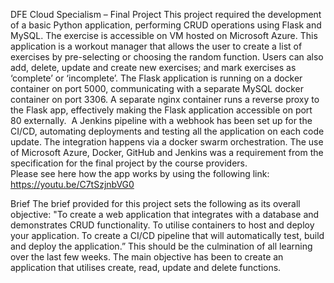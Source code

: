 DFE Cloud Specialism – Final Project
This project required the development of a basic Python application, performing CRUD operations using Flask and MySQL.
The exercise is accessible on VM hosted on Microsoft Azure.
This application is a workout manager that allows the user to create a list of exercises by pre-selecting or choosing the random function. Users can also add, delete, update and create new exercises; and mark exercises as ‘complete’ or ‘incomplete’. 
The Flask application is running on a docker container on port 5000, communicating with a separate MySQL docker container on port 3306. A separate nginx container runs a reverse proxy to the Flask app, effectively making the Flask application accessible on port 80 externally.  A Jenkins pipeline with a webhook has been set up for the CI/CD, automating deployments and testing all the application on each code update. The integration happens via a docker swarm orchestration. 
The use of Microsoft Azure, Docker, GitHub and Jenkins was a requirement from the specification for the final project by the course providers.  
 Please see here how the app works by using the following link:  https://youtu.be/C7tSzjnbVG0


Brief
The brief provided for this project sets the following as its overall objective: "To create a web application that integrates with a database and demonstrates CRUD functionality.
To utilise containers to host and deploy your application. 
To create a CI/CD pipeline that will automatically test, build and deploy the application.”
This should be the culmination of all learning over the last few weeks. The main objective has been to create an application that utilises create, read, update and delete functions.

